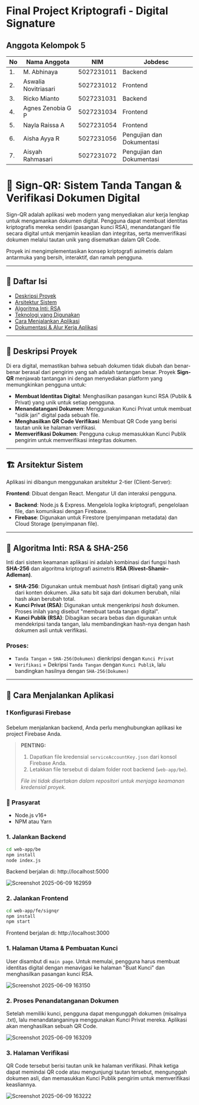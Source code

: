 # Final Project Kriptografi - Digital Signature

## Anggota Kelompok 5

| No | Nama Anggota        | NIM           | Jobdesc                          |
|----|---------------------|---------------|----------------------------------|
| 1. | M. Abhinaya         | 5027231011    | Backend                          |
| 2. | Aswalia Novitriasari| 5027231012    | Frontend                         |
| 3. | Ricko Mianto        | 5027231031    | Backend                          |
| 4. | Agnes Zenobia G P   | 5027231034    | Frontend                         |
| 5. | Nayla Raissa A      | 5027231054    | Frontend                         |
| 6. | Aisha Ayya R        | 5027231056    | Pengujian dan Dokumentasi        |
| 7. | Aisyah Rahmasari    | 5027231072    | Pengujian dan Dokumentasi        |


# 📄 Sign-QR: Sistem Tanda Tangan & Verifikasi Dokumen Digital

Sign-QR adalah aplikasi web modern yang menyediakan alur kerja lengkap untuk mengamankan dokumen digital. Pengguna dapat membuat identitas kriptografis mereka sendiri (pasangan kunci RSA), menandatangani file secara digital untuk menjamin keaslian dan integritas, serta memverifikasi dokumen melalui tautan unik yang disematkan dalam QR Code.

Proyek ini mengimplementasikan konsep kriptografi asimetris dalam antarmuka yang bersih, interaktif, dan ramah pengguna.

---

## 📑 Daftar Isi

- [Deskripsi Proyek](#deskripsi-proyek)
- [Arsitektur Sistem](#arsitektur-sistem)
- [Algoritma Inti: RSA](#algoritma-inti-rsa)
- [Teknologi yang Digunakan](#teknologi-yang-digunakan)
- [Cara Menjalankan Aplikasi](#cara-menjalankan-aplikasi)
- [Dokumentasi & Alur Kerja Aplikasi](#dokumentasi--alur-kerja-aplikasi)

---

## 🧩 Deskripsi Proyek

Di era digital, memastikan bahwa sebuah dokumen tidak diubah dan benar-benar berasal dari pengirim yang sah adalah tantangan besar. Proyek **Sign-QR** menjawab tantangan ini dengan menyediakan platform yang memungkinkan pengguna untuk:

- **Membuat Identitas Digital**: Menghasilkan pasangan kunci RSA (Publik & Privat) yang unik untuk setiap pengguna.
- **Menandatangani Dokumen**: Menggunakan Kunci Privat untuk membuat "sidik jari" digital pada sebuah file.
- **Menghasilkan QR Code Verifikasi**: Membuat QR Code yang berisi tautan unik ke halaman verifikasi.
- **Memverifikasi Dokumen**: Pengguna cukup memasukkan Kunci Publik pengirim untuk memverifikasi integritas dokumen.

---

## 🏗️ Arsitektur Sistem

Aplikasi ini dibangun menggunakan arsitektur 2-tier (Client-Server):

 **Frontend**: Dibuat dengan React. Mengatur UI dan interaksi pengguna.
- **Backend**: Node.js & Express. Mengelola logika kriptografi, pengelolaan file, dan komunikasi dengan Firebase.
- **Firebase**: Digunakan untuk Firestore (penyimpanan metadata) dan Cloud Storage (penyimpanan file).

---

## 🔐 Algoritma Inti: RSA & SHA-256

Inti dari sistem keamanan aplikasi ini adalah kombinasi dari fungsi hash **SHA-256** dan algoritma kriptografi asimetris **RSA (Rivest–Shamir–Adleman)**.

- **SHA-256**: Digunakan untuk membuat *hash* (intisari digital) yang unik dari konten dokumen. Jika satu bit saja dari dokumen berubah, nilai hash akan berubah total.
- **Kunci Privat (RSA)**: Digunakan untuk mengenkripsi *hash* dokumen. Proses inilah yang disebut "membuat tanda tangan digital".
- **Kunci Publik (RSA)**: Dibagikan secara bebas dan digunakan untuk mendekripsi tanda tangan, lalu membandingkan hash-nya dengan hash dokumen asli untuk verifikasi.

### Proses:

- `Tanda Tangan` = `SHA-256(Dokumen)` dienkripsi dengan `Kunci Privat`
- `Verifikasi` = Dekripsi `Tanda Tangan` dengan `Kunci Publik`, lalu bandingkan hasilnya dengan `SHA-256(Dokumen)`
---

## 🚀 Cara Menjalankan Aplikasi

### ❗ Konfigurasi Firebase

Sebelum menjalankan backend, Anda perlu menghubungkan aplikasi ke project Firebase Anda.

> **PENTING:**
> 1. Dapatkan file kredensial `serviceAccountKey.json` dari konsol Firebase Anda.
> 2. Letakkan file tersebut di dalam folder root backend (`web-app/be`).
>
> *File ini tidak disertakan dalam repositori untuk menjaga keamanan kredensial proyek.*

### 🔧 Prasyarat

- Node.js v16+
- NPM atau Yarn

### 1. Jalankan Backend

```bash
cd web-app/be
npm install
node index.js
```
Backend berjalan di: http://localhost:5000

![Screenshot 2025-06-09 162959](https://github.com/user-attachments/assets/f8a3f14a-f463-4447-801b-4b8c120fdb60)

### 2. Jalankan Frontend

```bash
cd web-app/fe/signqr
npm install
npm start
```
Frontend berjalan di: http://localhost:3000

### 1. Halaman Utama & Pembuatan Kunci
User disambut di `main page`. Untuk memulai, pengguna harus membuat identitas digital dengan menavigasi ke halaman "Buat Kunci" dan menghasilkan pasangan kunci RSA.

![Screenshot 2025-06-09 163150](https://github.com/user-attachments/assets/4a6e4de0-6791-434b-94d6-43fa69e3d591)

### 2. Proses Penandatanganan Dokumen
Setelah memiliki kunci, pengguna dapat mengunggah dokumen (misalnya .txt), lalu menandatanganinya menggunakan Kunci Privat mereka. Aplikasi akan menghasilkan sebuah QR Code.

![Screenshot 2025-06-09 163209](https://github.com/user-attachments/assets/ed2e8f1e-d75b-467d-8de5-97758ba801f8)

### 3. Halaman Verifikasi
QR Code tersebut berisi tautan unik ke halaman verifikasi. Pihak ketiga dapat memindai QR code atau mengunjungi tautan tersebut, mengunggah dokumen asli, dan memasukkan Kunci Publik pengirim untuk memverifikasi keasliannya.

![Screenshot 2025-06-09 163222](https://github.com/user-attachments/assets/2d432243-2eff-490c-8184-29915844e25f)

